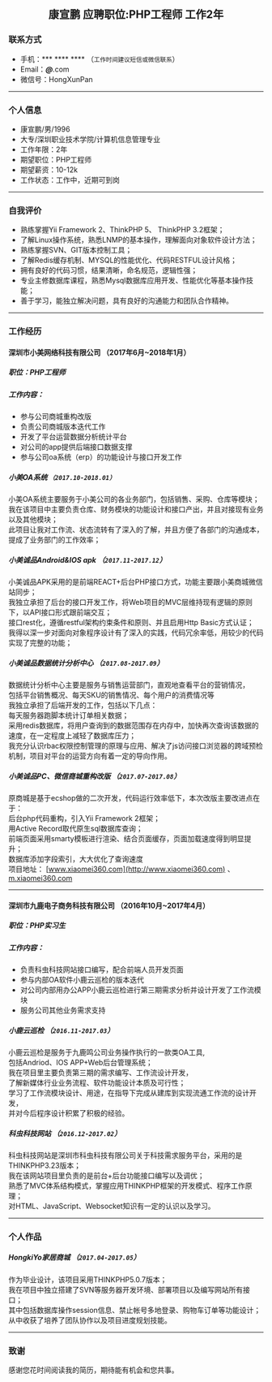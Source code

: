 ## <center><strong>康宣鹏 应聘职位:PHP工程师 工作2年</strong></center>
### 联系方式
- 手机：*** **** **** （```工作时间建议短信或微信联系```）
- Email：***@***.com
- 微信号：HongXunPan

---

### 个人信息
- 康宣鹏/男/1996
- 大专/深圳职业技术学院/计算机信息管理专业
- 工作年限：2年
- 期望职位：PHP工程师
- 期望薪资：10-12k
- 工作状态：工作中，近期可到岗

---

### 自我评价
- 熟练掌握Yii Framework 2、ThinkPHP 5、 ThinkPHP 3.2框架；
- 了解Linux操作系统，熟悉LNMP的基本操作，理解面向对象软件设计方法；
- 熟练掌握SVN、GIT版本控制工具；
- 了解Redis缓存机制、MYSQL的性能优化、代码RESTFUL设计风格；
- 拥有良好的代码习惯，结果清晰，命名规范，逻辑性强；
- 专业主修数据库课程，熟悉Mysql数据库应用开发、性能优化等基本操作技能；
- 善于学习，能独立解决问题，具有良好的沟通能力和团队合作精神。

---

### 工作经历
#### 深圳市小美网络科技有限公司 （2017年6月~2018年1月）
##### 职位：PHP工程师
##### 工作内容：
- 参与公司商城重构改版
- 负责公司商城版本迭代工作
- 开发了平台运营数据分析统计平台
- 对公司的app提供后端接口数据支撑
- 参与公司oa系统（erp）的功能设计与接口开发工作
##### 小美OA系统 ```（2017.10-2018.01）```
小美OA系统主要服务于小美公司的各业务部门，包括销售、采购、仓库等模块；  
我在该项目中主要负责仓库、财务模块的功能设计和接口产出，并且对接现有业务以及其他模块；  
此项目让我对工作流、状态流转有了深入的了解，并且方便了各部门的沟通成本，提成了业务部门的工作效率；  
##### 小美诚品Android&IOS apk  （```2017.11-2017.12```）
小美诚品APK采用的是前端REACT+后台PHP接口方式，功能主要跟小美商城微信站同步；  
我独立承担了后台的接口开发工作，将Web项目的MVC层维持现有逻辑的原则下，以API接口形式跟前端交互；  
接口rest化，遵循restful架构约束条件和原则、并且启用Http Basic方式认证；  
我得以深一步对面向对象程序设计有了深入的实践，代码冗余率低，用较少的代码实现了完整的功能；  
##### 小美诚品数据统计分析中心 （```2017.08-2017.09```）
数据统计分析中心主要是服务与销售运营部门，直观地查看平台的营销情况，  
包括平台销售概况、每天SKU的销售情况、每个用户的消费情况等  
我独立承担了后端开发的工作，包括以下几点：  
每天服务器跑脚本统计订单相关数据；  
采用redis数据库，将用户查询到的数据范围存在内存中，加快再次查询该数据的速度，在一定程度上减轻了数据库压力；  
我充分认识rbac权限控制管理的原理与应用、解决了js访问接口浏览器的跨域预检机制，项目对平台的运营方向有着一定的导向作用。
##### 小美诚品PC、微信商城重构改版 （```2017.07-2017.08```）
原商城是基于ecshop做的二次开发，代码运行效率低下，本次改版主要改进点在于：  
后台php代码重构，引入Yii Framework 2框架；  
用Active Record取代原生sql数据库查询；  
前端页面采用smarty模板进行渲染、结合页面缓存，页面加载速度得到明显提升；  
数据库添加字段索引，大大优化了查询速度  
项目地址： [www.xiaomei360.com](http://www.xiaomei360.com) 、 [m.xiaomei360.com](http://m.xiaomei360.com)

---

#### 深圳市九鹿电子商务科技有限公司 （2016年10月~2017年4月）
##### 职位：PHP实习生
##### 工作内容：
- 负责科虫科技网站接口编写，配合前端人员开发页面
- 参与内部OA软件小鹿云巡检的版本迭代
- 对公司内部用办公APP小鹿云巡检进行第三期需求分析并设计开发了工作流模块
- 服务公司其他业务需求支持
##### 小鹿云巡检 （```2016.11-2017.03```）
小鹿云巡检是服务于九鹿鸣公司业务操作执行的一款类OA工具,  
包括Andriod、IOS APP+Web后台管理系统；  
我在项目里主要负责第三期的需求编写、工作流设计开发，  
了解新媒体行业业务流程、软件功能设计本质及可行性；  
学习了工作流模块设计、用途，在指导下完成从建库到实现流通工作流的设计开发，  
并对今后程序设计积累了积极的经验。
##### 科虫科技网站 （```2016.12-2017.02```）
科虫科技网站是深圳市科虫科技有限公司关于科技需求服务平台，采用的是THINKPHP3.23版本；  
我在该网站项目里负责的是前台+后台功能接口编写以及调优；  
熟悉了MVC体系结构模式，掌握应用THINKPHP框架的开发模式、程序工作原理；  
对HTML、JavaScript、Websocket知识有一定的认识以及学习。

---

### 个人作品
##### HongkiYo家居商城  （```2017.04-2017.05```）
作为毕业设计，该项目采用THINKPHP5.0.7版本；  
我在项目中独立搭建了SVN等服务器开发环境、部署项目以及编写网站所有接口；  
其中包括数据库操作session信息、禁止帐号多地登录、购物车订单等功能设计；  
从中收获了培养了团队协作以及项目进度规划技能。  

---

### 致谢
感谢您花时间阅读我的简历，期待能有机会和您共事。
